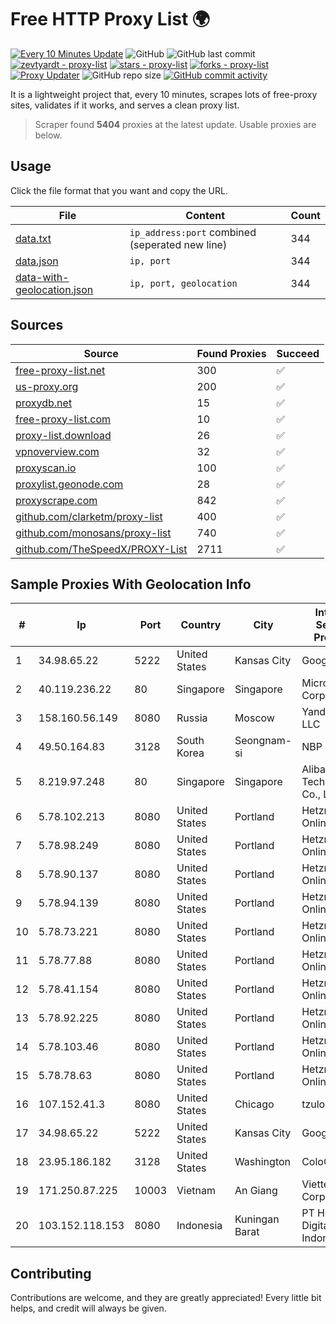 
# Free HTTP Proxy List 🌍

[![Every 10 Minutes Update](https://github.com/mertguvencli/http-proxy-list/actions/workflows/main.yml/badge.svg?branch=main)](https://github.com/mertguvencli/http-proxy-list/actions/workflows/main.yml)
![GitHub](https://img.shields.io/github/license/mertguvencli/http-proxy-list)
![GitHub last commit](https://img.shields.io/github/last-commit/mertguvencli/http-proxy-list)
[![zevtyardt - proxy-list](https://img.shields.io/static/v1?label=zevtyardt&message=proxy-list&color=blue&logo=github)](https://github.com/zevtyardt/proxy-list "Go to GitHub repo")
[![stars - proxy-list](https://img.shields.io/github/stars/zevtyardt/proxy-list?style=social)](https://github.com/zevtyardt/proxy-list)
[![forks - proxy-list](https://img.shields.io/github/forks/zevtyardt/proxy-list?style=social)](https://github.com/zevtyardt/proxy-list)
[![Proxy Updater](https://github.com/zevtyardt/proxy-list/workflows/Proxy%20Updater/badge.svg)](https://github.com/zevtyardt/proxy-list/actions?query=workflow:"Proxy+Updater")
![GitHub repo size](https://img.shields.io/github/repo-size/zevtyardt/proxy-list)
[![GitHub commit activity](https://img.shields.io/github/commit-activity/m/zevtyardt/proxy-list?logo=commits)](https://github.com/zevtyardt/proxy-list/commits/main)

It is a lightweight project that, every 10 minutes, scrapes lots of free-proxy sites, validates if it works, and serves a clean proxy list.

> Scraper found **5404** proxies at the latest update. Usable proxies are below.

## Usage

Click the file format that you want and copy the URL.

|File|Content|Count|
|----|-------|-----|
|[data.txt](https://raw.githubusercontent.com/mertguvencli/http-proxy-list/main/proxy-list/data.txt)|`ip_address:port` combined (seperated new line)|344|
|[data.json](https://raw.githubusercontent.com/mertguvencli/http-proxy-list/main/proxy-list/data.json)|`ip, port`|344|
|[data-with-geolocation.json](https://raw.githubusercontent.com/mertguvencli/http-proxy-list/main/proxy-list/data-with-geolocation.json)|`ip, port, geolocation`|344|

## Sources

|Source|Found Proxies|Succeed|
|------|-------------|-------|
|[free-proxy-list.net](https://free-proxy-list.net)|300|✅|
|[us-proxy.org](https://www.us-proxy.org)|200|✅|
|[proxydb.net](http://proxydb.net)|15|✅|
|[free-proxy-list.com](https://free-proxy-list.com/?page=&port=&type%5B%5D=http&type%5B%5D=https&up_time=0&search=Search)|10|✅|
|[proxy-list.download](https://www.proxy-list.download/HTTP)|26|✅|
|[vpnoverview.com](https://vpnoverview.com/privacy/anonymous-browsing/free-proxy-servers)|32|✅|
|[proxyscan.io](https://www.proxyscan.io)|100|✅|
|[proxylist.geonode.com](https://proxylist.geonode.com/api/proxy-list?limit=300&page=1&sort_by=lastChecked&sort_type=desc&protocols=http,https)|28|✅|
|[proxyscrape.com](https://api.proxyscrape.com/v2/?request=displayproxies&protocol=http&timeout=10000&country=all&ssl=all&anonymity=all)|842|✅|
|[github.com/clarketm/proxy-list](https://raw.githubusercontent.com/clarketm/proxy-list/master/proxy-list-raw.txt)|400|✅|
|[github.com/monosans/proxy-list](https://raw.githubusercontent.com/monosans/proxy-list/main/proxies/http.txt)|740|✅|
|[github.com/TheSpeedX/PROXY-List](https://raw.githubusercontent.com/TheSpeedX/PROXY-List/master/http.txt)|2711|✅|


## Sample Proxies With Geolocation Info

|#|Ip|Port|Country|City|Internet Service Provider|
|-|--|----|-------|----|-------------------------|
|1|34.98.65.22|5222|United States|Kansas City|Google LLC|
|2|40.119.236.22|80|Singapore|Singapore|Microsoft Corporation|
|3|158.160.56.149|8080|Russia|Moscow|Yandex.Cloud LLC|
|4|49.50.164.83|3128|South Korea|Seongnam-si|NBP|
|5|8.219.97.248|80|Singapore|Singapore|Alibaba (US) Technology Co., Ltd.|
|6|5.78.102.213|8080|United States|Portland|Hetzner Online GmbH|
|7|5.78.98.249|8080|United States|Portland|Hetzner Online GmbH|
|8|5.78.90.137|8080|United States|Portland|Hetzner Online GmbH|
|9|5.78.94.139|8080|United States|Portland|Hetzner Online GmbH|
|10|5.78.73.221|8080|United States|Portland|Hetzner Online GmbH|
|11|5.78.77.88|8080|United States|Portland|Hetzner Online GmbH|
|12|5.78.41.154|8080|United States|Portland|Hetzner Online GmbH|
|13|5.78.92.225|8080|United States|Portland|Hetzner Online GmbH|
|14|5.78.103.46|8080|United States|Portland|Hetzner Online GmbH|
|15|5.78.78.63|8080|United States|Portland|Hetzner Online GmbH|
|16|107.152.41.3|8080|United States|Chicago|tzulo, inc.|
|17|34.98.65.22|5222|United States|Kansas City|Google LLC|
|18|23.95.186.182|3128|United States|Washington|ColoCrossing|
|19|171.250.87.225|10003|Vietnam|An Giang|Viettel Corporation|
|20|103.152.118.153|8080|Indonesia|Kuningan Barat|PT Herza Digital Indonesia|



## Contributing

Contributions are welcome, and they are greatly appreciated! Every
little bit helps, and credit will always be given.

